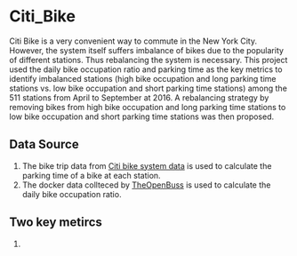 # Citi_Bike
Citi Bike is a very convenient way to commute in the New York City. However, the system itself suffers imbalance of bikes due to the popularity of different stations.  Thus rebalancing the system is necessary. This project used the daily bike occupation ratio and parking time as the key metrics to identify imbalanced stations (high bike occupation and long parking time stations vs. low bike occupation and short parking time stations) among the 511 stations from April to September at 2016.   A rebalancing strategy by removing bikes from high bike occupation and long parking time stations to low bike occupation and short parking time stations was then proposed. 

## Data Source
1. The bike trip data from [Citi bike system data](https://www.citibikenyc.com/system-data) is used to calculate the parking time of a bike at each station.
2. The docker data collteced by [TheOpenBuss](https://www.theopenbus.com/) is used to calculate the daily bike occupation ratio.

## Two key metircs
1. 

